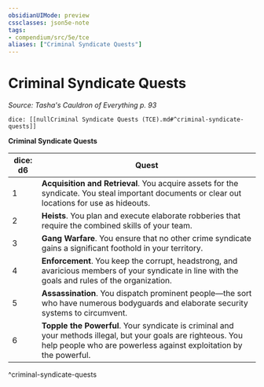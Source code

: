 ```yaml
---
obsidianUIMode: preview
cssclasses: json5e-note
tags:
- compendium/src/5e/tce
aliases: ["Criminal Syndicate Quests"]
---
```

# Criminal Syndicate Quests
*Source: Tasha's Cauldron of Everything p. 93* 

`dice: [[nullCriminal Syndicate Quests (TCE).md#^criminal-syndicate-quests]]`

**Criminal Syndicate Quests**

| dice: d6 | Quest |
|----------|-------|
| 1 | **Acquisition and Retrieval**. You acquire assets for the syndicate. You steal important documents or clear out locations for use as hideouts. |
| 2 | **Heists**. You plan and execute elaborate robberies that require the combined skills of your team. |
| 3 | **Gang Warfare**. You ensure that no other crime syndicate gains a significant foothold in your territory. |
| 4 | **Enforcement**. You keep the corrupt, headstrong, and avaricious members of your syndicate in line with the goals and rules of the organization. |
| 5 | **Assassination**. You dispatch prominent people—the sort who have numerous bodyguards and elaborate security systems to circumvent. |
| 6 | **Topple the Powerful**. Your syndicate is criminal and your methods illegal, but your goals are righteous. You help people who are powerless against exploitation by the powerful. |
^criminal-syndicate-quests
